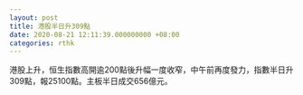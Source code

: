 ```yaml
---
layout: post
title: 港股半日升309點
date: 2020-08-21 12:11:39.000000000 +08:00
categories: rthk
---
```


港股上升，恒生指數高開逾200點後升幅一度收窄，中午前再度發力，指數半日升309點，報25100點。主板半日成交656億元。
